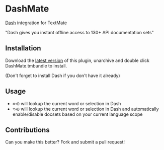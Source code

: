 # DashMate

[Dash](http://kapeli.com/dash) integration for TextMate

"Dash gives you instant offline access to 130+ API documentation sets"

## Installation

Download the [latest version](https://github.com/Kapeli/DashMate.tmbundle/releases/download/1.0.0/DashMate.zip) of this plugin, unarchive and double click DashMate.tmbundle to install.

(Don't forget to install Dash if you don't have it already)

## Usage

* `⌘+D` will lookup the current word or selection in Dash
* `⌥+D` will lookup the current word or selection in Dash and automatically enable/disable docsets based on your current language scope

## Contributions

Can you make this better? Fork and submit a pull request!
